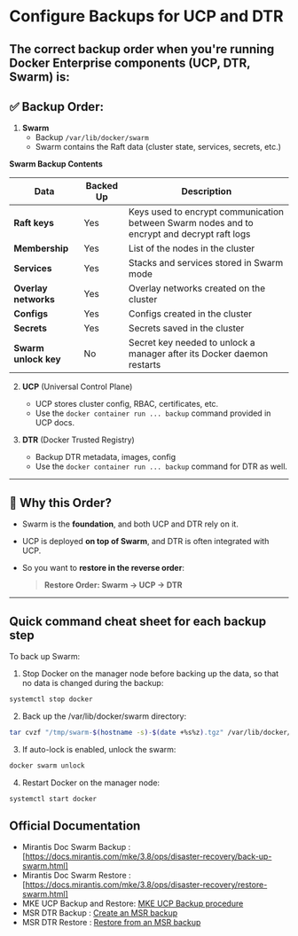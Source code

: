 # Configure Backups for UCP and DTR
The **correct backup order** when you're running Docker Enterprise components (UCP, DTR, Swarm) is:
---

## ✅ **Backup Order:**

1. **Swarm**  
   - Backup `/var/lib/docker/swarm`  
   - Swarm contains the Raft data (cluster state, services, secrets, etc.)

 **Swarm Backup Contents**

| **Data**            | **Backed Up** | **Description**                                                                 |
|---------------------|---------------|---------------------------------------------------------------------------------|
| **Raft keys**       | Yes           | Keys used to encrypt communication between Swarm nodes and to encrypt and decrypt raft logs |
| **Membership**      | Yes           | List of the nodes in the cluster                                               |
| **Services**        | Yes           | Stacks and services stored in Swarm mode                                       |
| **Overlay networks**| Yes           | Overlay networks created on the cluster                                        |
| **Configs**         | Yes           | Configs created in the cluster                                                 |
| **Secrets**         | Yes           | Secrets saved in the cluster                                                   |
| **Swarm unlock key**| No            | Secret key needed to unlock a manager after its Docker daemon restarts         |



2. **UCP** (Universal Control Plane)  
   - UCP stores cluster config, RBAC, certificates, etc.  
   - Use the `docker container run ... backup` command provided in UCP docs.

3. **DTR** (Docker Trusted Registry)  
   - Backup DTR metadata, images, config  
   - Use the `docker container run ... backup` command for DTR as well.

---

## 📌 Why this Order?

- Swarm is the **foundation**, and both UCP and DTR rely on it.
- UCP is deployed **on top of Swarm**, and DTR is often integrated with UCP.
- So you want to **restore in the reverse order**:
  
  > **Restore Order: Swarm → UCP → DTR**

---

## Quick command cheat sheet for each backup step

To back up Swarm:

1. Stop Docker on the manager node before backing up the data, so that no data is changed during the backup:
```bash
systemctl stop docker
```

2. Back up the /var/lib/docker/swarm directory:
```bash
tar cvzf "/tmp/swarm-$(hostname -s)-$(date +%s%z).tgz" /var/lib/docker/swarm/
```

3. If auto-lock is enabled, unlock the swarm:
```bash
docker swarm unlock
```

4. Restart Docker on the manager node:
```
systemctl start docker
```




## Official Documentation
- Mirantis Doc Swarm Backup : [https://docs.mirantis.com/mke/3.8/ops/disaster-recovery/back-up-swarm.html]
- Mirantis Doc Swarm Restore : [https://docs.mirantis.com/mke/3.8/ops/disaster-recovery/restore-swarm.html]
- MKE UCP Backup and Restore: [MKE UCP Backup procedure](https://docs.mirantis.com/mke/3.8/ops/disaster-recovery/back-up-mke/backup-procedure.html)
- MSR DTR Backup : [Create an MSR backup](https://docs.mirantis.com/msr/3.1/ops/disaster-recovery/create-a-backup.html)
- MSR DTR Restore : [Restore from an MSR backup](https://docs.mirantis.com/msr/3.1/ops/disaster-recovery/restore-from-backup.html)
